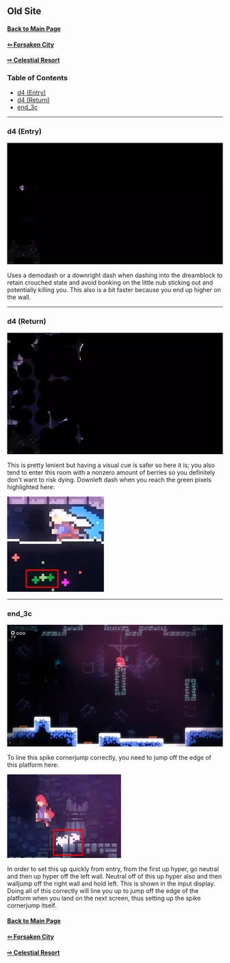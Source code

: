 ## Old Site
#### [Back to Main Page](https://github.com/buhbai/arbguide)  
#### [⇦ Forsaken City](https://github.com/buhbai/arbguide/blob/master/forsakencity.md) 
#### [⇨ Celestial Resort](https://github.com/buhbai/arbguide/blob/master/celestialresort.md)
### Table of Contents
- [d4 (Entry)](#d4-entry)
- [d4 (Return)](#d4-return)
- [end_3c](#end_3c)
- - - - 
### d4 (Entry)

![Image of strat](https://github.com/buhbai/arbguide/blob/master/Images/47.webp)

Uses a demodash or a downright dash when dashing into the dreamblock to retain crouched state and avoid bonking on the little nub sticking out and potentially killing you. This also is a bit faster because you end up higher on the wall.
- - - -
### d4 (Return)

![Image of strat](https://github.com/buhbai/arbguide/blob/master/Images/48.webp)

This is pretty lenient but having a visual cue is safer so here it is; you also tend to enter this room with a nonzero amount of berries so you definitely don't want to risk dying. Downleft dash when you reach the green pixels highlighted here:

![Image of cue](https://github.com/buhbai/arbguide/blob/master/Images/61.png)
- - - -
### end_3c

![Image of strat](https://github.com/buhbai/arbguide/blob/master/Images/7.webp)

To line this spike cornerjump correctly, you need to jump off the edge of this platform here: 

![Image of visual cue](https://github.com/buhbai/arbguide/blob/master/Images/8.png)

In order to set this up quickly from entry, from the first up hyper, go neutral and then up hyper off the left wall. Neutral off of this up hyper also and then walljump off the right wall and hold left. This is shown in the input display. Doing all of this correctly will line you up to jump off the edge of the platform when you land on the next screen, thus setting up the spike cornerjump itself.
#### [Back to Main Page](https://github.com/buhbai/arbguide)  
#### [⇦ Forsaken City](https://github.com/buhbai/arbguide/blob/master/forsakencity.md) 
#### [⇨ Celestial Resort](https://github.com/buhbai/arbguide/blob/master/celestialresort.md)
